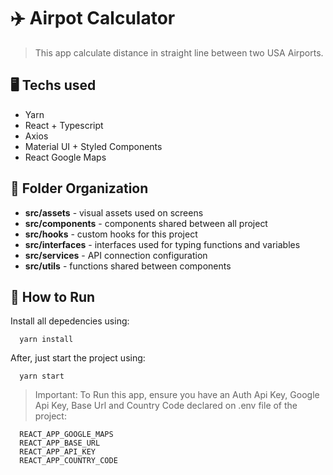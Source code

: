 # ✈️ Airpot Calculator

> This app calculate distance in straight line between two USA Airports.

## 🖥️ Techs used

- Yarn
- React + Typescript
- Axios
- Material UI + Styled Components
- React Google Maps

## 📁 Folder Organization

- **src/assets** - visual assets used on screens
- **src/components** - components shared between all project
- **src/hooks** - custom hooks for this project
- **src/interfaces** - interfaces used for typing functions and variables
- **src/services** - API connection configuration
- **src/utils** - functions shared between components

## 🏁 How to Run

Install all depedencies using:

```
  yarn install
```

After, just start the project using:

```
  yarn start
```

> Important: To Run this app, ensure you have an Auth Api Key, Google Api Key, Base Url and Country Code declared on .env file of the project:

```
  REACT_APP_GOOGLE_MAPS
  REACT_APP_BASE_URL
  REACT_APP_API_KEY
  REACT_APP_COUNTRY_CODE
```
